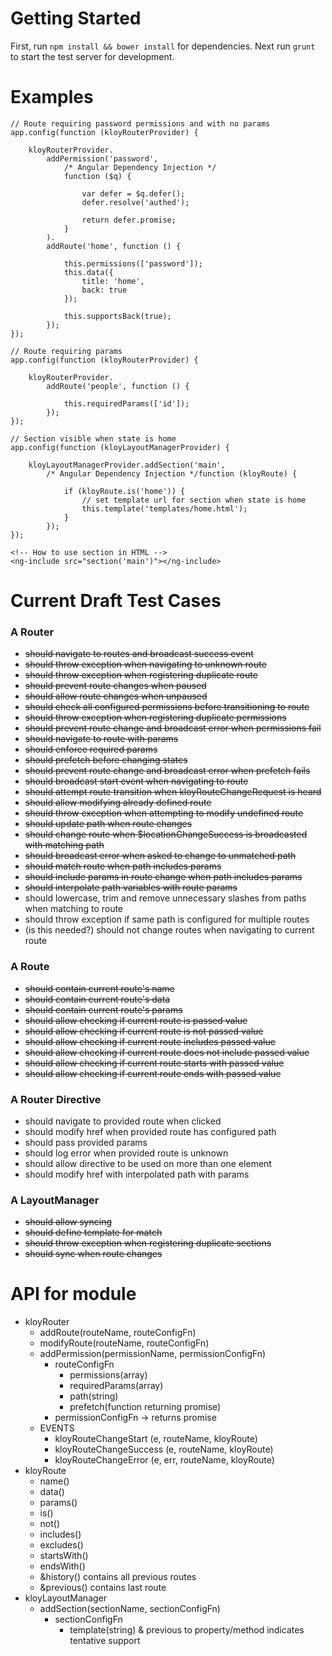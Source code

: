 # Getting Started

First, run `npm install && bower install` for dependencies. Next run `grunt` to start the test server for development.

# Examples

	// Route requiring password permissions and with no params
	app.config(function (kloyRouterProvider) {

		kloyRouterProvider.
			addPermission('password',
				/* Angular Dependency Injection */
				function ($q) {

					var defer = $q.defer();
					defer.resolve('authed');

					return defer.promise;
				}
			).
			addRoute('home', function () {

				this.permissions(['password']);
				this.data({
					title: 'home',
					back: true
				});

				this.supportsBack(true);
			});
	});

	// Route requiring params
	app.config(function (kloyRouterProvider) {

		kloyRouterProvider.
			addRoute('people', function () {

				this.requiredParams(['id']);
			});
	});

	// Section visible when state is home
	app.config(function (kloyLayoutManagerProvider) {

		kloyLayoutManagerProvider.addSection('main',
			/* Angular Dependency Injection */function (kloyRoute) {

				if (kloyRoute.is('home')) {
					// set template url for section when state is home
					this.template('templates/home.html');
				}
			});
	});

	<!-- How to use section in HTML -->
	<ng-include src="section('main')"></ng-include>

# Current Draft Test Cases

### A Router
* <s>should navigate to routes and broadcast success event</s>
* <s>should throw exception when navigating to unknown route</s>
* <s>should throw exception when registering duplicate route</s>
* <s>should prevent route changes when paused</s>
* <s>should allow route changes when unpaused</s>
* <s>should check all configured permissions before transitioning to route</s>
* <s>should throw exception when registering duplicate permissions</s>
* <s>should prevent route change and broadcast error when permissions fail</s>
* <s>should navigate to route with params</s>
* <s>should enforce required params</s>
* <s>should prefetch before changing states</s>
* <s>should prevent route change and broadcast error when prefetch fails</s>
* <s>should broadcast start event when navigating to route</s>
* <s>should attempt route transition when kloyRouteChangeRequest is heard</s>
* <s>should allow modifying already defined route</s>
* <s>should throw exception when attempting to modify undefined route</s>
* <s>should update path when route changes</s>
* <s>should change route when $locationChangeSuccess is broadcasted with matching path</s>
* <s>should broadcast error when asked to change to unmatched path</s>
* <s>should match route when path includes params</s>
* <s>should include params in route change when path includes params</s>
* <s>should interpolate path variables with route params</s>
* should lowercase, trim and remove unnecessary slashes from paths when matching to route
* should throw exception if same path is configured for multiple routes
* (is this needed?) should not change routes when navigating to current route

### A Route
* <s>should contain current route's name</s>
* <s>should contain current route's data</s>
* <s>should contain current route's params</s>
* <s>should allow checking if current route is passed value</s>
* <s>should allow checking if current route is not passed value</s>
* <s>should allow checking if current route includes passed value</s>
* <s>should allow checking if current route does not include passed value</s>
* <s>should allow checking if current route starts with passed value</s>
* <s>should allow checking if current route ends with passed value</s>

### A Router Directive
* should navigate to provided route when clicked
* should modify href when provided route has configured path
* should pass provided params
* should log error when provided route is unknown
* should allow directive to be used on more than one element
* should modify href with interpolated path with params

### A LayoutManager
* <s>should allow syncing</s>
* <s>should define template for match</s>
* <s>should throw exception when registering duplicate sections</s>
* <s>should sync when route changes</s>


# API for module
* kloyRouter
	* addRoute(routeName, routeConfigFn)
	* modifyRoute(routeName, routeConfigFn)
	* addPermission(permissionName, permissionConfigFn)
		* routeConfigFn
			* permissions(array)
			* requiredParams(array)
			* path(string)
			* prefetch(function returning promise)
		* permissionConfigFn -> returns promise
	* EVENTS
		* kloyRouteChangeStart (e, routeName, kloyRoute)
		* kloyRouteChangeSuccess (e, routeName, kloyRoute)
		* kloyRouteChangeError (e, err, routeName, kloyRoute)
* kloyRoute
	* name()
	* data()
	* params()
	* is()
	* not()
	* includes()
	* excludes()
	* startsWith()
	* endsWith()
	* &history() contains all previous routes
	* &previous() contains last route
* kloyLayoutManager
	* addSection(sectionName, sectionConfigFn)
		* sectionConfigFn
			* template(string)
& previous to property/method indicates tentative support
